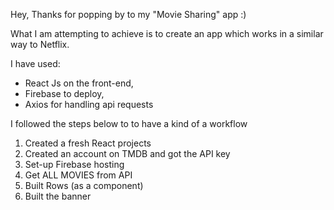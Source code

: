 Hey, Thanks for popping by to my "Movie Sharing" app :)

What I am attempting to achieve is to create an app which works in a similar way to Netflix.

I have used:

- React Js on the front-end,
- Firebase to deploy,
- Axios for handling api requests

I followed the steps below to to have a kind of a workflow

1. Created a fresh React projects
2. Created an account on TMDB and got the API key
3. Set-up Firebase hosting
4. Get ALL MOVIES from API
5. Built Rows (as a component)
6. Built the banner
